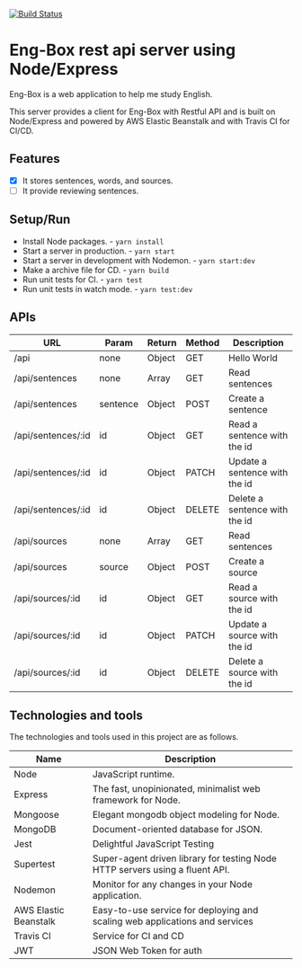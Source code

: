 [![Build Status](https://travis-ci.org/duwonyi/eng-box-rest-server.svg?branch=master)](https://travis-ci.org/duwonyi/eng-box-rest-server)

# Eng-Box rest api server using Node/Express

Eng-Box is a web application to help me study English.

This server provides a client for Eng-Box with Restful API and is built on Node/Express and powered by AWS Elastic Beanstalk and with Travis CI for CI/CD.

## Features

- [x] It stores sentences, words, and sources.
- [ ] It provide reviewing sentences.

## Setup/Run

- Install Node packages. -  `yarn install`
- Start a server in production. - `yarn start`
- Start a server in development with Nodemon. - `yarn start:dev`
- Make a archive file for CD. - `yarn build`
- Run unit tests for CI. - `yarn test`
- Run unit tests in watch mode. - `yarn test:dev`

## APIs

| **URL** | **Param** | **Return** | **Method** | **Description** |
| ------- | --------- | ---------- | ---------- | --------------- |
| /api | none | Object | GET | Hello World |
| /api/sentences | none | Array | GET | Read sentences |
| /api/sentences | sentence | Object | POST | Create a sentence |
| /api/sentences/:id | id | Object | GET | Read a sentence with the id |
| /api/sentences/:id | id | Object | PATCH | Update a sentence with the id |
| /api/sentences/:id | id | Object | DELETE | Delete a sentence with the id |
| /api/sources | none | Array | GET | Read sentences |
| /api/sources | source | Object | POST | Create a source |
| /api/sources/:id | id | Object | GET | Read a source with the id |
| /api/sources/:id | id | Object | PATCH | Update a source with the id |
| /api/sources/:id | id | Object | DELETE | Delete a source with the id |

## Technologies and tools

The technologies and tools used in this project are as follows.

| **Name** | **Description** |
| -------- | --------------- |
| Node | JavaScript runtime. |
| Express | The fast, unopinionated, minimalist web framework for Node. |
| Mongoose | Elegant mongodb object modeling for Node. |
| MongoDB | Document-oriented database for JSON. |
| Jest | Delightful JavaScript Testing |
| Supertest | Super-agent driven library for testing Node HTTP servers using a fluent API. |
| Nodemon | Monitor for any changes in your Node application. |
| AWS Elastic Beanstalk | Easy-to-use service for deploying and scaling web applications and services |
| Travis CI | Service for CI and CD |
| JWT | JSON Web Token for auth |
